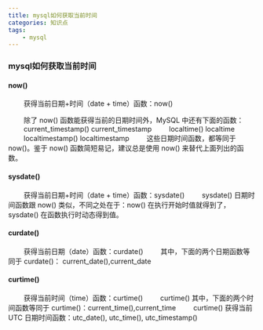 ```yaml
---
title: mysql如何获取当前时间
categories: 知识点
tags: 
	- mysql
---
```


### mysql如何获取当前时间
#### now()
&nbsp;&nbsp;&nbsp;&nbsp;&nbsp;&nbsp;&nbsp;&nbsp;获得当前日期+时间（date + time）函数：now() 
<!--more-->
&nbsp;&nbsp;&nbsp;&nbsp;&nbsp;&nbsp;&nbsp;&nbsp;除了 now() 函数能获得当前的日期时间外，MySQL 中还有下面的函数： 
&nbsp;&nbsp;&nbsp;&nbsp;&nbsp;&nbsp;&nbsp;&nbsp;current_timestamp() current_timestamp 
&nbsp;&nbsp;&nbsp;&nbsp;&nbsp;&nbsp;&nbsp;&nbsp;localtime() localtime 
&nbsp;&nbsp;&nbsp;&nbsp;&nbsp;&nbsp;&nbsp;&nbsp;localtimestamp() localtimestamp 
&nbsp;&nbsp;&nbsp;&nbsp;&nbsp;&nbsp;&nbsp;&nbsp;这些日期时间函数，都等同于 now()。鉴于 now() 函数简短易记，建议总是使用 now() 来替代上面列出的函数。

#### sysdate()
&nbsp;&nbsp;&nbsp;&nbsp;&nbsp;&nbsp;&nbsp;&nbsp;获得当前日期+时间（date + time）函数：sysdate()
&nbsp;&nbsp;&nbsp;&nbsp;&nbsp;&nbsp;&nbsp;&nbsp;sysdate() 日期时间函数跟 now() 类似，不同之处在于：now() 在执行开始时值就得到了， sysdate() 在函数执行时动态得到值。

#### curdate() 
&nbsp;&nbsp;&nbsp;&nbsp;&nbsp;&nbsp;&nbsp;&nbsp;获得当前日期（date）函数：curdate() 
&nbsp;&nbsp;&nbsp;&nbsp;&nbsp;&nbsp;&nbsp;&nbsp;其中，下面的两个日期函数等同于 curdate()： current_date(),current_date 

#### curtime()
&nbsp;&nbsp;&nbsp;&nbsp;&nbsp;&nbsp;&nbsp;&nbsp;获得当前时间（time）函数：curtime() 
&nbsp;&nbsp;&nbsp;&nbsp;&nbsp;&nbsp;&nbsp;&nbsp;curtime() 其中，下面的两个时间函数等同于 curtime()：current_time(),current_time 
&nbsp;&nbsp;&nbsp;&nbsp;&nbsp;&nbsp;&nbsp;&nbsp;curtime() 获得当前 UTC 日期时间函数：utc_date(), utc_time(), utc_timestamp()
